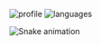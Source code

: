 ![profile] ![languages]

[profile]: https://github-readme-stats.vercel.app/api?username=KrulDev&show_icons=true&theme=jolly
[languages]: https://github-readme-stats.vercel.app/api/top-langs/?username=KrulDev

![Snake animation](https://github.com/KrulDev/KrulDev/output/github-contribution-grid-snake.svg)
